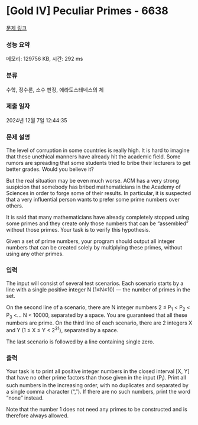 # [Gold IV] Peculiar Primes - 6638 

[문제 링크](https://www.acmicpc.net/problem/6638) 

### 성능 요약

메모리: 129756 KB, 시간: 292 ms

### 분류

수학, 정수론, 소수 판정, 에라토스테네스의 체

### 제출 일자

2024년 12월 7일 12:44:35

### 문제 설명

<p>The level of corruption in some countries is really high. It is hard to imagine that these unethical manners have already hit the academic field. Some rumors are spreading that some students tried to bribe their lecturers to get better grades. Would you believe it?</p>

<p>But the real situation may be even much worse. ACM has a very strong suspicion that somebody has bribed mathematicians in the Academy of Sciences in order to forge some of their results. In particular, it is suspected that a very influential person wants to prefer some prime numbers over others.</p>

<p>It is said that many mathematicians have already completely stopped using some primes and they create only those numbers that can be “assembled” without those primes. Your task is to verify this hypothesis.</p>

<p>Given a set of prime numbers, your program should output all integer numbers that can be created solely by multiplying these primes, without using any other primes.</p>

### 입력 

 <p>The input will consist of several test scenarios. Each scenario starts by a line with a single positive integer N (1≤N≤10) — the number of primes in the set.</p>

<p>On the second line of a scenario, there are N integer numbers 2 ≤ P<sub>1</sub> < P<sub>2</sub> < P<sub>3</sub> <... <P<sub>N</sub> < 10000, separated by a space. You are guaranteed that all these numbers are prime. On the third line of each scenario, there are 2 integers X and Y (1 ≤ X ≤ Y < 2<sup>31</sup>), separated by a space.</p>

<p>The last scenario is followed by a line containing single zero.</p>

### 출력 

 <p>Your task is to print all positive integer numbers in the closed interval [X, Y] that have no other prime factors than those given in the input (P<sub>i</sub>). Print all such numbers in the increasing order, with no duplicates and separated by a single comma character (“,”). If there are no such numbers, print the word “none” instead.</p>

<p>Note that the number 1 does not need any primes to be constructed and is therefore always allowed.</p>


